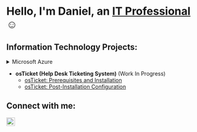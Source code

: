 <h1>Hello, I'm Daniel, an <a href="https://linkedin.com/in/daniel-arenas-jr">IT Professional</a>☺</h1>

<h2> Information Technology Projects:</h2>
<details>

  <summary>Microsoft Azure</summary>

  <p> 

  [Installing and Configuring Azure and Azure VMs](https://github.com/DanniiArenas/azure-install)

  [Network Security Groups (NSGs) and Inspecting Network Protocols](https://github.com/DanniiArenas/azure-network-protocols)
  </p>


</details>

- <b>osTicket (Help Desk Ticketing System)</b> (Work In Progress)
  - [osTicket: Prerequisites and Installation](https://github.com/DanniiArenas/osticket-prereqs)
  - [osTicket: Post-Installation Configuration](https://github.com/DanniiArenas/post-install-config)
<!--
  - [osTicket: Ticket Lifecycle Examples](https://github.com/DanniiArenas/ticket-lifecycle)
-->

<!--
  - [Configuring On-premises Active Directory within Azure VMs](https://github.com/DanniiArenas/configure-ad) -->

<h2>Connect with me:</h2>

[<img align="left" alt="daniel-arenas-jr | LinkedIn" width="22px" src="https://cdn.jsdelivr.net/npm/simple-icons@v3/icons/linkedin.svg" />][linkedin]


[linkedin]: https://linkedin.com/in/daniel-arenas-jr

<!--
**DanniiArenas/DanniiArenas** is a ✨ _special_ ✨ repository because its `README.md` (this file) appears on your GitHub profile.

Here are some ideas to get you started:

- 🔭 I’m currently working on ...
- 🌱 I’m currently learning ...
- 👯 I’m looking to collaborate on ...
- 🤔 I’m looking for help with ...
- 💬 Ask me about ...
- 📫 How to reach me: ...
- 😄 Pronouns: ...
- ⚡ Fun fact: ...
-->
